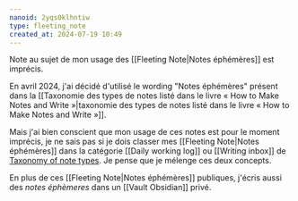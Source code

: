```yaml
---
nanoid: 2yqs0klhntiw
type: fleeting_note
created_at: 2024-07-19 10:49
---
```

Note au sujet de mon usage des [[Fleeting Note|Notes éphémères]] est imprécis.

En avril 2024, j'ai décidé d'utilisé le wording "Notes éphémères" présent dans la [[Taxonomie des types de notes listé dans le livre « How to Make Notes and Write »|taxonomie des types de notes listé dans le livre « How to Make Notes and Write »]].  

Mais j'ai bien conscient que mon usage de ces notes est pour le moment imprécis, je ne sais pas si je dois classer mes [[Fleeting Note|Notes éphémères]] dans la catégorie [[Daily working log]] ou [[Writing inbox]] de [Taxonomy of note types](https://notes.andymatuschak.org/zTDjZQbKAT9pALtsk2HfePx). Je pense que je mélenge ces deux concepts.

En plus de ces [[Fleeting Note|Notes éphémères]] publiques, j'écris aussi des *notes éphèmeres* dans un [[Vault Obsidian]] privé.
